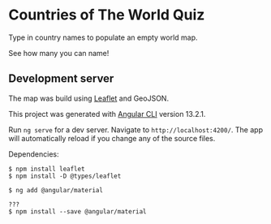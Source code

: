
# Countries of The World Quiz

Type in country names to populate an empty world map.

See how many you can name!

## Development server

The map was build using [Leaflet](https://leafletjs.com/) and GeoJSON.

This project was generated with [Angular CLI](https://github.com/angular/angular-cli) version 13.2.1.

Run `ng serve` for a dev server. Navigate to `http://localhost:4200/`. The app will automatically reload if you change any of the source files.

Dependencies:

```
$ npm install leaflet
$ npm install -D @types/leaflet

$ ng add @angular/material

???
$ npm install --save @angular/material
```
